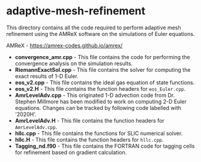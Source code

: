 # adaptive-mesh-refinement

This directory contains all the code required to perform adaptive mesh refinement using the AMReX software on the simulations of Euler equations. 

AMReX - https://amrex-codes.github.io/amrex/

* **convergence_amr.cpp** - This file contains the code for performing the convergence analysis on the simulation results. 
* **RiemannExactSol.cpp** - This file contains the solver for computing the exact results of 1-D Euler.
* **eos_v2.cpp** - This file contains the ideal gas equation of state functions. 
* **eos_v2.H** -  This file contains the function headers for `eos_Euler.cpp`.
* **AmrLevelAdv.cpp** - This originated 1-D advection code from Dr. Stephen Millmore has been modified to work on computing 2-D Euler equations. Changes can be tracked by following code labelled with '2020H'.
* **AmrLevelAdv.H** - This file contains the function headers for `AmrLevelAdv.cpp`.
* **hllc.cpp** - This file contains the functions for SLIC numerical solver.  
* **hllc.H** - This file contains the function headers for `hllc.cpp`.
* **Tagging_nd.f90** - This file contains the FORTRAN code for tagging cells for refinement based on gradient calculation.
